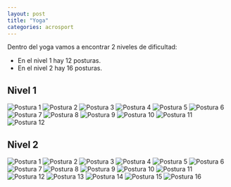 ```yaml
---
layout: post
title: "Yoga"
categories: acrosport
---
```


Dentro del yoga vamos a encontrar 2 niveles de dificultad:

- En el nivel 1 hay 12 posturas.
- En el nivel 2 hay 16 posturas.

## Nivel 1

![Postura 1](../images/acrosport_quees_pestana.jpg)
![Postura 2](../images/acrosport_quees_pestana.jpg)
![Postura 3](../images/acrosport_quees_pestana.jpg)
![Postura 4](../images/acrosport_quees_pestana.jpg)
![Postura 5](../images/acrosport_quees_pestana.jpg)
![Postura 6](../images/acrosport_quees_pestana.jpg)
![Postura 7](../images/acrosport_quees_pestana.jpg)
![Postura 8](../images/acrosport_quees_pestana.jpg)
![Postura 9](../images/acrosport_quees_pestana.jpg)
![Postura 10](../images/acrosport_quees_pestana.jpg)
![Postura 11](../images/acrosport_quees_pestana.jpg)
![Postura 12](../images/acrosport_quees_pestana.jpg)

## Nivel 2

![Postura 1](../images/acrosport_quees_pestana.jpg)
![Postura 2](../images/acrosport_quees_pestana.jpg)
![Postura 3](../images/acrosport_quees_pestana.jpg)
![Postura 4](../images/acrosport_quees_pestana.jpg)
![Postura 5](../images/acrosport_quees_pestana.jpg)
![Postura 6](../images/acrosport_quees_pestana.jpg)
![Postura 7](../images/acrosport_quees_pestana.jpg)
![Postura 8](../images/acrosport_quees_pestana.jpg)
![Postura 9](../images/acrosport_quees_pestana.jpg)
![Postura 10](../images/acrosport_quees_pestana.jpg)
![Postura 11](../images/acrosport_quees_pestana.jpg)
![Postura 12](../images/acrosport_quees_pestana.jpg)
![Postura 13](../images/acrosport_quees_pestana.jpg)
![Postura 14](../images/acrosport_quees_pestana.jpg)
![Postura 15](../images/acrosport_quees_pestana.jpg)
![Postura 16](../images/acrosport_quees_pestana.jpg)
